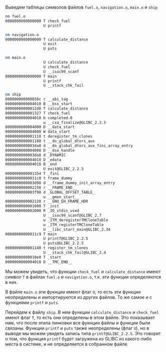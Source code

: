 Выведем таблицы символов файлов `fuel.o`, `navigation.o`, `main.o` и `ship`

```bash
nm fuel.o               
0000000000000000 T check_fuel
                 U printf

nm navigation.o 
0000000000000000 T calculate_distance
                 U exit
                 U puts

nm main.o      
                 U calculate_distance
                 U check_fuel
                 U __isoc99_scanf
0000000000000000 T main
                 U printf
                 U __stack_chk_fail

nm ship  
000000000000038c r __abi_tag
0000000000004010 B __bss_start
00000000000012d8 T calculate_distance
0000000000001327 T check_fuel
0000000000004010 b completed.0
                 w __cxa_finalize@GLIBC_2.2.5
0000000000004000 D __data_start
0000000000004000 W data_start
0000000000001110 t deregister_tm_clones
0000000000001180 t __do_global_dtors_aux
0000000000003da0 d __do_global_dtors_aux_fini_array_entry
0000000000004008 D __dso_handle
0000000000003da8 d _DYNAMIC
0000000000004010 D _edata
0000000000004018 B _end
                 U exit@GLIBC_2.2.5
0000000000001354 T _fini
00000000000011c0 t frame_dummy
0000000000003d98 d __frame_dummy_init_array_entry
0000000000002258 r __FRAME_END__
0000000000003f98 d _GLOBAL_OFFSET_TABLE_
                 w __gmon_start__
0000000000002128 r __GNU_EH_FRAME_HDR
0000000000001000 T _init
0000000000002000 R _IO_stdin_used
                 U __isoc99_scanf@GLIBC_2.7
                 w _ITM_deregisterTMCloneTable
                 w _ITM_registerTMCloneTable
                 U __libc_start_main@GLIBC_2.34
00000000000011c9 T main
                 U printf@GLIBC_2.2.5
                 U puts@GLIBC_2.2.5
0000000000001140 t register_tm_clones
                 U __stack_chk_fail@GLIBC_2.4
00000000000010e0 T _start
0000000000004010 D __TMC_END__
```

Мы можем увидеть, что функции `check_fuel` и `calculate_distance` имеют символ `T` в файлах `fuel.o` и `navigation.o`, т.к. эти функции определяются в них.

В файле `main.o` эти фукнции имеют флаг `U`, то есть эти функции неопределены и импортируются из других файлов. То же самое и с функциями `printf` и `puts`.

Перейдем к файлу `ship`. В нем функции `calculate_distance` и `check_fuel` имеют флаг `T`, то есть они определены в этом файле. Это показывает нам, что после этапа линковки все фукнции файлы и функции были связаны. Функции `printf` и `puts` также неопределены (флаг `U`), но в выводе мы можем увидеть запись типа `printf@GLIBC_2.2.5`. Это говорит о том, что функция `printf` будет загружена из GLIBC из какого-либо места в системе, и не определяется в собранном файле.
